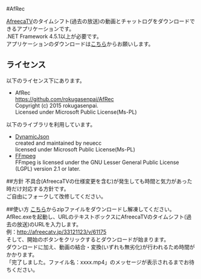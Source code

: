 ﻿#AfRec

[AfreecaTV](http://www.afreecatv.jp/)のタイムシフト(過去の放送)の動画とチャットログをダウンロードできるアプリケーションです。  
.NET Framework 4.5.1以上が必要です。  
アプリケーションのダウンロードは[こちら](http://www1.axfc.net/u/3426116)からお願いします。

## ライセンス
以下のライセンス下にあります。  
* AfRec  
  <https://github.com/rokugasenpai/AfRec>  
  Copyright (c) 2015 rokugasenpai.  
  Licensed under Microsoft Public License(Ms-PL)  

以下のライブラリを利用しています。  
* [DynamicJson](https://dynamicjson.codeplex.com/)  
  created and maintained by neuecc  
  licensed under Microsoft Public License(Ms-PL)
* [FFmpeg](http://www.ffmpeg.org/)  
  FFmpeg is licensed under the GNU Lesser General Public License (LGPL) version 2.1 or later.  

##方針
不具合(AfreecaTVの仕様変更を含む)が発生しても時間と気力があった時だけ対応する方針です。  
ご自由にフォークして改修してください。  

##使い方
[こちら](http://www1.axfc.net/u/3459775)からzipファイルをダウンロードし解凍してください。
AfRec.exeを起動し、URLのテキストボックスにAfreecaTVのタイムシフト(過去の放送)のURLを入力します。  
例：http://afreecatv.jp/33121123/v/61175  
そして、開始のボタンをクリックするとダウンロードが始まります。  
ダウンロードに加え、動画の結合・変換(いずれも無劣化)が行われるため時間がかかります。  
「完了しました。ファイル名：xxxx.mp4」のメッセージが表示されるまでお待ちください。  

